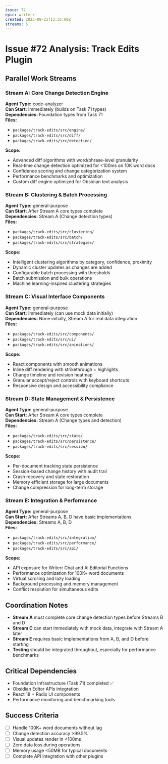 ```yaml
---
issue: 72
epic: writerr
created: 2025-08-21T13:35:00Z
streams: 5
---
```


# Issue #72 Analysis: Track Edits Plugin

## Parallel Work Streams

### Stream A: Core Change Detection Engine
**Agent Type:** code-analyzer  
**Can Start:** Immediately (builds on Task 71 types)  
**Dependencies:** Foundation types from Task 71  
**Files:**
- `packages/track-edits/src/engine/`
- `packages/track-edits/src/diff/`
- `packages/track-edits/src/detection/`

**Scope:**
- Advanced diff algorithms with word/phrase-level granularity
- Real-time change detection optimized for <100ms on 10K word docs
- Confidence scoring and change categorization system
- Performance benchmarks and optimization
- Custom diff engine optimized for Obsidian text analysis

### Stream B: Clustering & Batch Processing
**Agent Type:** general-purpose  
**Can Start:** After Stream A core types complete  
**Dependencies:** Stream A (Change detection types)  
**Files:**
- `packages/track-edits/src/clustering/`
- `packages/track-edits/src/batch/`
- `packages/track-edits/src/strategies/`

**Scope:**
- Intelligent clustering algorithms by category, confidence, proximity
- Dynamic cluster updates as changes are added
- Configurable batch processing with thresholds
- Batch submission and bulk operations
- Machine learning-inspired clustering strategies

### Stream C: Visual Interface Components
**Agent Type:** general-purpose  
**Can Start:** Immediately (can use mock data initially)  
**Dependencies:** None initially, Stream A for real data integration  
**Files:**
- `packages/track-edits/src/components/`
- `packages/track-edits/src/ui/`
- `packages/track-edits/src/animations/`

**Scope:**
- React components with smooth animations
- Inline diff rendering with strikethrough + highlights
- Change timeline and revision heatmap
- Granular accept/reject controls with keyboard shortcuts
- Responsive design and accessibility compliance

### Stream D: State Management & Persistence
**Agent Type:** general-purpose  
**Can Start:** After Stream A core types complete  
**Dependencies:** Stream A (Change types and detection)  
**Files:**
- `packages/track-edits/src/state/`
- `packages/track-edits/src/persistence/`
- `packages/track-edits/src/session/`

**Scope:**
- Per-document tracking state persistence
- Session-based change history with audit trail
- Crash recovery and state restoration
- Memory efficient storage for large documents
- Change compression for long-term storage

### Stream E: Integration & Performance
**Agent Type:** general-purpose  
**Can Start:** After Streams A, B, D have basic implementations  
**Dependencies:** Streams A, B, D  
**Files:**
- `packages/track-edits/src/integration/`
- `packages/track-edits/src/performance/`
- `packages/track-edits/src/api/`

**Scope:**
- API exposure for Writerr Chat and AI Editorial Functions
- Performance optimization for 100K+ word documents
- Virtual scrolling and lazy loading
- Background processing and memory management
- Conflict resolution for simultaneous edits

## Coordination Notes

- **Stream A** must complete core change detection types before Streams B and D
- **Stream C** can start immediately with mock data, integrate with Stream A later
- **Stream E** requires basic implementations from A, B, and D before starting
- **Testing** should be integrated throughout, especially for performance benchmarks

## Critical Dependencies

- Foundation Infrastructure (Task 71) completed ✅
- Obsidian Editor APIs integration
- React 18 + Radix UI components
- Performance monitoring and benchmarking tools

## Success Criteria

- [ ] Handle 100K+ word documents without lag
- [ ] Change detection accuracy >99.5% 
- [ ] Visual updates render in <100ms
- [ ] Zero data loss during operations
- [ ] Memory usage <50MB for typical documents
- [ ] Complete API integration with other plugins